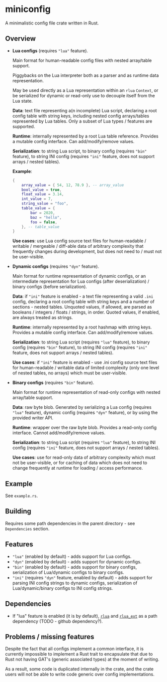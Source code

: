 # miniconfig

A minimalistic config file crate written in Rust.

## Overview

- **Lua configs** (requires `"lua"` feature).

    Main format for human-readable config files with nested array/table support.

    Piggybacks on the Lua interpreter both as a parser and as runtime data representation.

    May be used directly as a Lua representation within an `rlua` `Context`, or be serialized for dynamic or read-only use to decouple itself from the Lua state.

    **Data**: text file representing a(n incomplete) Lua script, declaring a root config table with string keys, including nested config arrays/tables represented by Lua tables. Only a subset of Lua types / features are supported.

    **Runtime**: internally represented by a root Lua table reference. Provides a mutable config interface. Can add/modify/remove values.

    **Serialization**: to string Lua script, to binary config (requires `"bin"` feature), to string INI config (requires `"ini"` feature, does not support arrays / nested tables).

    **Example**:

    ``` lua
    {
        array_value = { 54, 12, 78.9 }, -- array_value
        bool_value = true,
        float_value = 3.14,
        int_value = 7,
        string_value = "foo",
        table_value = {
            bar = 2020,
            baz = "hello",
            foo = false,
        }, -- table_value
    }
    ```

    **Use cases**: use Lua config source text files for human-readable / writable / mergeable / diff-able data of arbitrary complexity that frequently changes during development, but does not need to / must not be user-visible.

- **Dynamic configs** (requires `"dyn"` feature).

    Main format for runtime representation of dynamic configs, or an intermediate representation for Lua configs (after deserialization) / binary configs (before serialization).

    **Data**: if `"ini"` feature is enabled - a text file representing a valid `.ini` config, declaring a root config table with string keys and a number of sections - nested tables. Unquoted values, if allowed, are parsed as booleans / integers / floats / strings, in order. Quoted values, if enabled, are always treated as strings.

    **Runtime**: internally represented by a root hashmap with string keys. Provides a mutable config interface. Can add/modify/remove values.

    **Serialization**: to string Lua script (requires `"lua"` feature), to binary config (requires `"bin"` feature), to string INI config (requires `"ini"` feature, does not support arrays / nested tables).

    **Use cases**: if `"ini"` feature is enabled - use .ini config source text files for human-readable / writable data of limited complexity (only one level of nested tables, no arrays) which must be user-visible.

- **Binary configs** (requires `"bin"` feature).

    Main format for runtime representation of read-only configs with nested array/table support.

    **Data**: raw byte blob. Generated by serializing a Lua config (requires `"lua"` feature), dynamic config (requires `"dyn"` feature), or by using the provided writer API.

    **Runtime**: wrapper over the raw byte blob. Provides a read-only config interface. Cannot add/modify/remove values.

    **Serialization**: to string Lua script (requires `"lua"` feature), to string INI config (requires `"ini"` feature, does not support arrays / nested tables).

    **Use cases**: use for read-only data of arbitrary complexity which must not be user-visible, or for caching of data which does not need to change frequently at runtime for loading / access performance.

## Example

See `example.rs`.

## Building

Requires some path dependencies in the parent directory - see `Dependencies` section.

## Features

- `"lua"` (enabled by default) - adds support for Lua configs.
- `"dyn"` (enabled by default) - adds support for dynamic configs.
- `"bin"` (enabled by default) - adds support for binary configs, serialization of Lua/dynamic configs to binary configs.
- `"ini"` (requires `"dyn"` feature, enabled by default) - adds support for parsing INI config strings to dynamic configs, serialization of Lua/dynamic/binary configs to INI config strings.

## Dependencies

- If "lua" feature is enabled (it is by default), [`rlua`](https://crates.io/crates/rlua) and [`rlua_ext`](https://github.com/alex05447/rlua_ext) as a path dependency (TODO - github dependency?).

## Problems / missing features

Despite the fact that all configs implement a common interface, it is currently impossible to implement a Rust trait to encapsulate that
due to Rust not having GAT's (generic associated types) at the moment of writing.

As a result, some code is duplicated internally in the crate, and the crate users will not be able to write code generic over config implementations.
